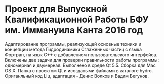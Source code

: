 # Проект для Выпускной Квалификационной Работы БФУ им. Иммануила Канта 2016 год

Адаптирование программы, реализующей основные техники и концепции метода Гидродинамики Сглаженных частиц с языка Фортран, на язык C++ с добавлением пользовательского интерфейса. Включены две задачи для проверки правильности работы программы: одномерная и двумерная. Выполнено в среде Qt 5.5. Сборка для Mac OS X. Папка с проектом Qt и исоздаными файлами в каталоге hydro. Ориганльный код Liu, адаптация - Денис Волков и Вадим Бегунов.
